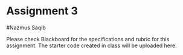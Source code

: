# Assignment 3
#Nazmus Saqib

Please check Blackboard for the specifications and rubric for this assignment.
The starter code created in class will be uploaded here.
